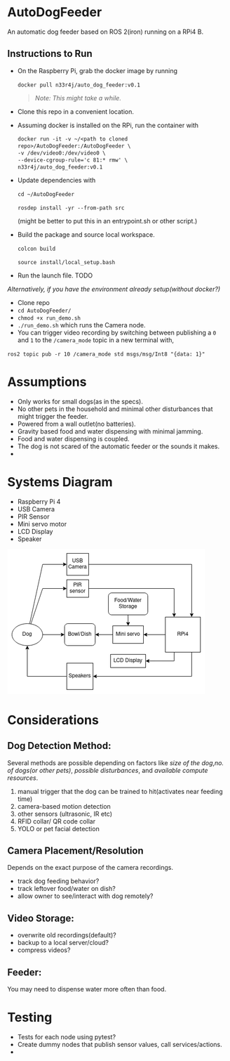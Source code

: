 # AutoDogFeeder
An automatic dog feeder based on ROS 2(iron) running on a RPi4 B.

## Instructions to Run
- On the Raspberry Pi, grab the docker image by running

    `docker pull n33r4j/auto_dog_feeder:v0.1`

    > _Note:  This might take a while._

- Clone this repo in a convenient location.
- Assuming docker is installed on the RPi, run the container with 

    ```
    docker run -it -v ~/<path to cloned repo>/AutoDogFeeder:/AutoDogFeeder \
    -v /dev/video0:/dev/video0 \
    --device-cgroup-rule='c 81:* rmw' \
    n33r4j/auto_dog_feeder:v0.1
    ```

- Update dependencies with

    `cd ~/AutoDogFeeder`

    `rosdep install -yr --from-path src`

    (might be better to put this in an entrypoint.sh or other script.)

- Build the package and source local workspace.

    `colcon build`
    
    `source install/local_setup.bash`

- Run the launch file. TODO

_Alternatively, if you have the environment already setup(without docker?)_
- Clone repo
- `cd AutoDogFeeder/`
- `chmod +x run_demo.sh`
- `./run_demo.sh` which runs the Camera node.
- You can trigger video recording by switching between publishing a `0` and `1` to the `/camera_mode` topic in a new terminal  with,

`ros2 topic pub -r 10 /camera_mode std msgs/msg/Int8 "{data: 1}"`


# Assumptions
- Only works for small dogs(as in the specs).
- No other pets in the household and minimal other disturbances that might trigger the feeder.
- Powered from a wall outlet(no batteries).
- Gravity based food and water dispensing with minimal jamming.
- Food and water dispensing is coupled.
- The dog is not scared of the automatic feeder or the sounds it makes.
- 

# Systems Diagram
- Raspberry Pi 4
- USB Camera
- PIR Sensor
- Mini servo motor
- LCD Display
- Speaker


![Systems Diagram](images/system_diagram-v1.png)

# Considerations
## Dog Detection Method: 
Several methods are possible depending on factors like _size of the dog_,_no. of dogs(or other pets)_, _possible disturbances_, and _available compute resources_.

1. manual trigger that the dog can be trained to hit(activates near feeding time)
2. camera-based motion detection
3. other sensors (ultrasonic, IR etc)
4. RFID collar/ QR code collar
5. YOLO or pet facial detection

## Camera Placement/Resolution
Depends on the exact purpose of the camera recordings.
- track dog feeding behavior?
- track leftover food/water on dish?
- allow owner to see/interact with dog remotely?

## Video Storage:
- overwrite old recordings(default)?
- backup to a local server/cloud?
- compress videos?

## Feeder:
You may need to dispense water more often than food.

# Testing
- Tests for each node using pytest?
- Create dummy nodes that publish sensor values, call services/actions.
- 

